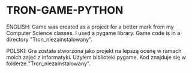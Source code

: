 # TRON-GAME-PYTHON
ENGLISH: Game was created as a project for a better mark from my Computer Science classes. I used a pygame library. Game code is in a directory "Tron_niezainstalowany".

POLSKI: Gra została stworzona jako projekt na lepszą ocenę w ramach moich zajęć z informatyki. Użyłem biblioteki pygame. Kod znajduje się w folderze "Tron_niezainstalowany".

